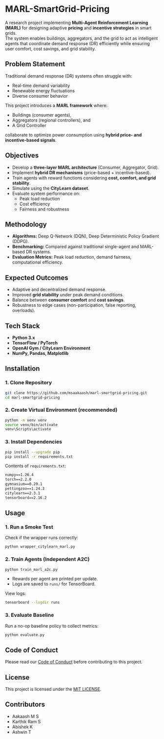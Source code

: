 # MARL-SmartGrid-Pricing

A research project implementing **Multi-Agent Reinforcement Learning (MARL)** for designing adaptive **pricing** and **incentive strategies** in smart grids.  
The system enables buildings, aggregators, and the grid to act as intelligent agents that coordinate demand response (DR) efficiently while ensuring user comfort, cost savings, and grid stability.

## Problem Statement
Traditional demand response (DR) systems often struggle with:
- Real-time demand variability
- Renewable energy fluctuations
- Diverse consumer behavior  

This project introduces a **MARL framework** where:
- Buildings (consumer agents),  
- Aggregators (regional controllers), and  
- A Grid Controller  

collaborate to optimize power consumption using **hybrid price- and incentive-based signals**.


## Objectives
- Develop a **three-layer MARL architecture** (Consumer, Aggregator, Grid).  
- Implement **hybrid DR mechanisms** (price-based + incentive-based).  
- Train agents with reward functions considering **cost, comfort, and grid stability**.  
- Simulate using the **CityLearn dataset**.  
- Evaluate system performance on:
  - Peak load reduction  
  - Cost efficiency  
  - Fairness and robustness  


## Methodology
- **Algorithms:** Deep Q-Network (DQN), Deep Deterministic Policy Gradient (DDPG).  
- **Benchmarking:** Compared against traditional single-agent and MARL-based DR systems.  
- **Evaluation Metrics:** Peak load reduction, demand fairness, computational efficiency.  

## Expected Outcomes
- Adaptive and decentralized demand response.  
- Improved **grid stability** under peak demand conditions.  
- Balance between **consumer comfort** and **cost savings**.  
- Robustness to edge cases (non-participation, false reporting, overloads).  


## Tech Stack
- **Python 3.x**
- **TensorFlow / PyTorch**
- **OpenAI Gym / CityLearn Environment**
- **NumPy, Pandas, Matplotlib**



## Installation

### 1. Clone Repository
```bash
git clone https://github.com/msaakaash/marl-smartgrid-pricing.git
cd marl-smartgrid-pricing
```

### 2. Create Virtual Environment (recommended)
```bash
python -m venv venv
source venv/bin/activate     
venv\Scripts\activate       
```

### 3. Install Dependencies
```bash
pip install --upgrade pip
pip install -r requirements.txt
```

Contents of `requirements.txt`:
```txt
numpy==1.26.4
torch==2.2.0
gymnasium==0.29.1
pettingzoo==1.24.3
citylearn==2.3.1
tensorboard==2.16.2
```

## Usage

### 1. Run a Smoke Test
Check if the wrapper runs correctly:
```bash
python wrapper_citylearn_marl.py
```

### 2. Train Agents (Independent A2C)
```bash
python train_marl_a2c.py
```
- Rewards per agent are printed per update.  
- Logs are saved to `runs/` for TensorBoard.

View logs:
```bash
tensorboard --logdir runs
```

### 3. Evaluate Baseline
Run a no-op baseline policy to collect metrics:
```bash
python evaluate.py
```

## Code of Conduct
Please read our [Code of Conduct](docs/CODE_OF_CONDUCT.md) before contributing to this project.

## License  
This project is licensed under the [MIT LICENSE](LICENSE).



## Contributors
- Aakaash M S
- Karthik Ram S  
- Abishek K  
- Ashwin T  


